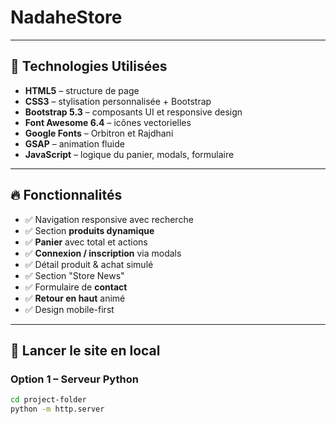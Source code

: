 
# NadaheStore


---

## 🧰 Technologies Utilisées

- **HTML5** – structure de page
- **CSS3** – stylisation personnalisée + Bootstrap
- **Bootstrap 5.3** – composants UI et responsive design
- **Font Awesome 6.4** – icônes vectorielles
- **Google Fonts** – Orbitron et Rajdhani
- **GSAP** – animation fluide
- **JavaScript** – logique du panier, modals, formulaire

---

## 🔥 Fonctionnalités

- ✅ Navigation responsive avec recherche
- ✅ Section **produits dynamique**
- ✅ **Panier** avec total et actions
- ✅ **Connexion / inscription** via modals
- ✅ Détail produit & achat simulé
- ✅ Section "Store News"
- ✅ Formulaire de **contact**
- ✅ **Retour en haut** animé
- ✅ Design mobile-first

---

## 🚀 Lancer le site en local

### Option 1 – Serveur Python

```bash
cd project-folder
python -m http.server

